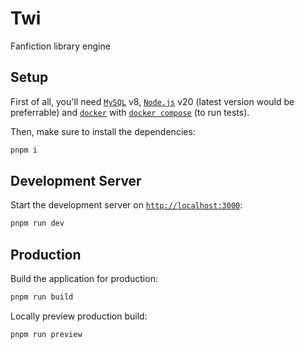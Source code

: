 # Twi

Fanfiction library engine

## Setup

First of all, you'll need [`MySQL`](https://www.mysql.com/) v8, [`Node.js`](https://nodejs.org/) v20 (latest version would be preferrable) and [`docker`](https://www.docker.com/) with [`docker compose`](https://docs.docker.com/compose/) (to run tests).

Then, make sure to install the dependencies:

```bash
pnpm i
```

## Development Server

Start the development server on [`http://localhost:3000`](http://localhost:3000):

```bash
pnpm run dev
```

## Production

Build the application for production:

```bash
pnpm run build
```

Locally preview production build:

```bash
pnpm run preview
```
